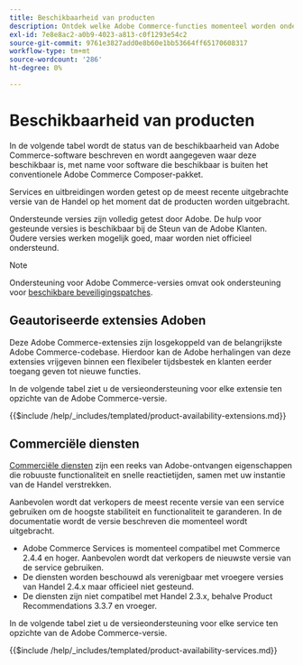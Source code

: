 ```yaml
---
title: Beschikbaarheid van producten
description: Ontdek welke Adobe Commerce-functies momenteel worden ondersteund en controleer of deze compatibel zijn met specifieke Adobe Commerce-releases.
exl-id: 7e8e8ac2-a0b9-4023-a813-c0f1293e54c2
source-git-commit: 9761e3827add0e8b60e1bb53664ff65170608317
workflow-type: tm+mt
source-wordcount: '286'
ht-degree: 0%

---
```


# Beschikbaarheid van producten

In de volgende tabel wordt de status van de beschikbaarheid van Adobe Commerce-software beschreven en wordt aangegeven waar deze beschikbaar is, met name voor software die beschikbaar is buiten het conventionele Adobe Commerce Composer-pakket.

Services en uitbreidingen worden getest op de meest recente uitgebrachte versie van de Handel op het moment dat de producten worden uitgebracht.

Ondersteunde versies zijn volledig getest door Adobe. De hulp voor gesteunde versies is beschikbaar bij de Steun van de Adobe Klanten. Oudere versies werken mogelijk goed, maar worden niet officieel ondersteund.

>[!NOTE]
>
>Ondersteuning voor Adobe Commerce-versies omvat ook ondersteuning voor [beschikbare beveiligingspatches](versions.md).

## Geautoriseerde extensies Adoben

Deze Adobe Commerce-extensies zijn losgekoppeld van de belangrijkste Adobe Commerce-codebase. Hierdoor kan de Adobe herhalingen van deze extensies vrijgeven binnen een flexibeler tijdsbestek en klanten eerder toegang geven tot nieuwe functies.

In de volgende tabel ziet u de versieondersteuning voor elke extensie ten opzichte van de Adobe Commerce-versie.

{{$include /help/_includes/templated/product-availability-extensions.md}}

## Commerciële diensten

[Commerciële diensten](https://experienceleague.adobe.com/docs/commerce-merchant-services/user-guides/home.html) zijn een reeks van Adobe-ontvangen eigenschappen die robuuste functionaliteit en snelle reactietijden, samen met uw instantie van de Handel verstrekken.

Aanbevolen wordt dat verkopers de meest recente versie van een service gebruiken om de hoogste stabiliteit en functionaliteit te garanderen. In de documentatie wordt de versie beschreven die momenteel wordt uitgebracht.

* Adobe Commerce Services is momenteel compatibel met Commerce 2.4.4 en hoger. Aanbevolen wordt dat verkopers de nieuwste versie van de service gebruiken.
* De diensten worden beschouwd als verenigbaar met vroegere versies van Handel 2.4.x maar officieel niet gesteund.
* De diensten zijn niet compatibel met Handel 2.3.x, behalve Product Recommendations 3.3.7 en vroeger.

In de volgende tabel ziet u de versieondersteuning voor elke service ten opzichte van de Adobe Commerce-versie.

{{$include /help/_includes/templated/product-availability-services.md}}

